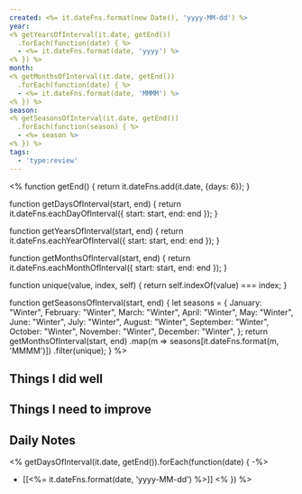 ```yaml
---
created: <%= it.dateFns.format(new Date(), 'yyyy-MM-dd') %>
year:
<% getYearsOfInterval(it.date, getEnd())
  .forEach(function(date) { %>
  - <%= it.dateFns.format(date, 'yyyy') %>
<% }) %>
month:
<% getMonthsOfInterval(it.date, getEnd())
  .forEach(function(date) { %>
  - <%= it.dateFns.format(date, 'MMMM') %>
<% }) %>
season:
<% getSeasonsOfInterval(it.date, getEnd())
  .forEach(function(season) { %>
  - <%= season %>
<% }) %>
tags:
  - 'type:review'
---
```

<%
function getEnd() {
  return it.dateFns.add(it.date, {days: 6});
}

function getDaysOfInterval(start, end) {
  return it.dateFns.eachDayOfInterval({
    start: start,
    end: end
  });
}

function getYearsOfInterval(start, end) {
  return it.dateFns.eachYearOfInterval({
    start: start,
    end: end
  });
}

function getMonthsOfInterval(start, end) {
  return it.dateFns.eachMonthOfInterval({
    start: start,
    end: end
  });
}

function unique(value, index, self) {
  return self.indexOf(value) === index;
}

function getSeasonsOfInterval(start, end) {
  let seasons = {
    January: "Winter",
    February: "Winter",
    March: "Winter",
    April: "Winter",
    May: "Winter",
    June: "Winter",
    July: "Winter",
    August: "Winter",
    September: "Winter",
    October: "Winter",
    November: "Winter",
    December: "Winter",
  };
  return getMonthsOfInterval(start, end)
    .map(m => seasons[it.dateFns.format(m, 'MMMM')])
    .filter(unique);
}
%>

## Things I did well

## Things I need to improve

## Daily Notes

<% getDaysOfInterval(it.date, getEnd()).forEach(function(date) { -%>
- [[<%= it.dateFns.format(date, 'yyyy-MM-dd') %>]]
<% }) %>
